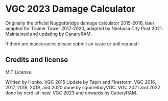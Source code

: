 # VGC 2023 Damage Calculator
Originally the official Nuggetbridge damage calculator 2015-2016, later adapted for Trainer Tower 2017-2020, adapted by Nimbasa City Post 2021. Maintained and updating by CanaryRAM.

If there are inaccuracies please submit an issue or pull request!

Credits and license
-------------------

MIT License.

Written by Honko. VGC 2015 Update by Tapin and Firestorm. VGC 2016, 2017, 2018, 2019, and 2020 done by squirrelboyVGC. VGC 2021 and 2022 done by nerd-of-now. VGC 2023 and onwards by CanaryRAM.